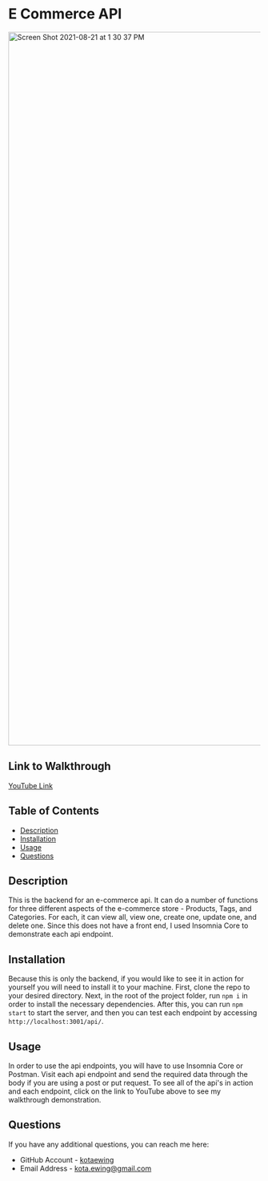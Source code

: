 
# E Commerce API
<img width="1425" alt="Screen Shot 2021-08-21 at 1 30 37 PM" src="https://user-images.githubusercontent.com/79291655/130332969-011e8c59-cbcd-429a-a92e-8b5533105795.png">


## Link to Walkthrough
[YouTube Link](https://youtu.be/7UwsXvEOpPw)


## Table of Contents
* [Description](#description)
* [Installation](#installation)
* [Usage](#usage)
* [Questions](#questions)


## Description
This is the backend for an e-commerce api.  It can do a number of functions for three different aspects of the e-commerce store - Products, Tags, and Categories.  For each, it can view all, view one, create one, update one, and delete one.  Since this does not have a front end, I used Insomnia Core to demonstrate each api endpoint.

## Installation
Because this is only the backend, if you would like to see it in action for yourself you will need to install it to your machine.  First, clone the repo to your desired directory.  Next, in the root of the project folder, run `npm i` in order to install the necessary dependencies.  After this, you can run `npm start` to start the server, and then you can test each endpoint by accessing `http://localhost:3001/api/`.

## Usage
In order to use the api endpoints, you will have to use Insomnia Core or Postman.  Visit each api endpoint and send the required data through the body if you are using a post or put request.  To see all of the api's in action and each endpoint, click on the link to YouTube above to see my walkthrough demonstration.

## Questions
If you have any additional questions, you can reach me here:

* GitHub Account - [kotaewing](https://github.com/kotaewing)
* Email Address - kota.ewing@gmail.com
